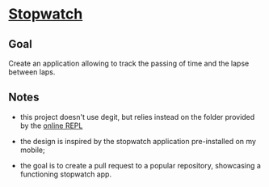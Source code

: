 # [Stopwatch](https://svelte.dev/repl/591aff801e1d47498afdc2738fea4485)

## Goal

Create an application allowing to track the passing of time and the lapse between laps.

## Notes

-   this project doesn't use degit, but relies instead on the folder provided by the [online REPL](https://svelte.dev/repl/)

-   the design is inspired by the stopwatch application pre-installed on my mobile;

-   the goal is to create a pull request to a popular repository, showcasing a functioning stopwatch app.
